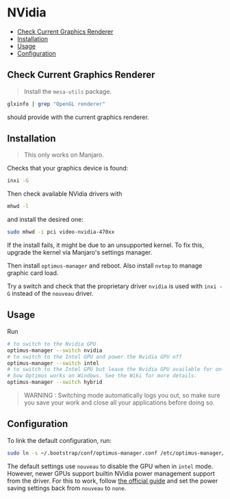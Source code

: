 # NVidia

<!-- vim-markdown-toc GFM -->

* [Check Current Graphics Renderer](#check-current-graphics-renderer)
* [Installation](#installation)
* [Usage](#usage)
* [Configuration](#configuration)

<!-- vim-markdown-toc -->

## Check Current Graphics Renderer

> Install the `mesa-utils` package.

```sh
glxinfo | grep "OpenGL renderer"
```

should provide with the current graphics renderer.

## Installation

> This only works on Manjaro.

Checks that your graphics device is found:

```sh
inxi -G
```

Then check available NVidia drivers with

```sh
mhwd -l
```

and install the desired one:

```sh
sudo mhwd -i pci video-nvidia-470xx
```

If the install fails, it might be due to an unsupported kernel. To fix this, upgrade the kernel via
Manjaro's settings manager.

Then install `optimus-manager` and reboot. Also install `nvtop` to manage graphic card load.

Try a switch and check that the proprietary driver `nvidia` is used with `inxi -G` instead of the
`nouveau` driver.

## Usage

Run

```sh
# to switch to the Nvidia GPU
optimus-manager --switch nvidia
# to switch to the Intel GPU and power the Nvidia GPU off
optimus-manager --switch intel
# to switch to the Intel GPU but leave the Nvidia GPU available for on-demand offloading, similar to
# how Optimus works on Windows. See the Wiki for more details.
optimus-manager --switch hybrid
```

> WARNING : Switching mode automatically logs you out, so make sure you save your work and close all
> your applications before doing so.

## Configuration

To link the default configuration, run:

```sh
sudo ln -s ~/.bootstrap/conf/optimus-manager.conf /etc/optimus-manager/optimus-manager.conf
```

The default settings use `nouveau` to disable the GPU when in `intel` mode. However, newer GPUs
support builtin NVidia power management support from the driver. For this to work, follow [the
official
guide](https://download.nvidia.com/XFree86/Linux-x86_64/435.17/README/dynamicpowermanagement.html)
and set the power saving settings back from `nouveau` to `none`.
